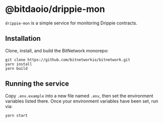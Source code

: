 # @bitdaoio/drippie-mon

`drippie-mon` is a simple service for monitoring Drippie contracts.

## Installation

Clone, install, and build the BitNetwork monorepo:

```
git clone https://github.com/bitnetworkio/bitnetwork.git
yarn install
yarn build
```

## Running the service

Copy `.env.example` into a new file named `.env`, then set the environment variables listed there.
Once your environment variables have been set, run via:

```
yarn start
```
